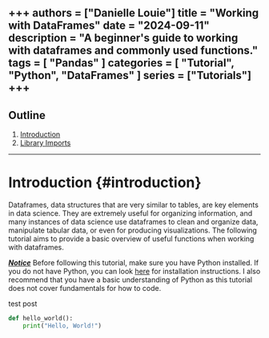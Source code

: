 +++
authors = ["Danielle Louie"]
title = "Working with DataFrames"
date = "2024-09-11"
description = "A beginner's guide to working with dataframes and commonly used functions."
tags = [
    "Pandas"
]
categories = [
    "Tutorial", "Python", "DataFrames"
]
series = ["Tutorials"]
+++
---

## Outline
1. [Introduction](#introduction)
2. [Library Imports](#library-imports)

---

# Introduction {#introduction}
Dataframes, data structures that are very similar to tables, are key elements in data science. They are extremely useful for organizing information, and many instances of data science use dataframes to clean and organize data, manipulate tabular data, or even for producing visualizations. The following tutorial aims to provide a basic overview of useful functions when working with dataframes.

***<u>Notice</u>***
Before following this tutorial, make sure you have Python installed. If you do not have Python, you can look <a href="https://www.python.org/downloads/" target="_blank" rel="noopener noreferrer">here</a> for installation instructions. I also recommend that you have a basic understanding of Python as this tutorial does not cover fundamentals for how to code.

test post

```python
def hello_world():
    print("Hello, World!")
```
